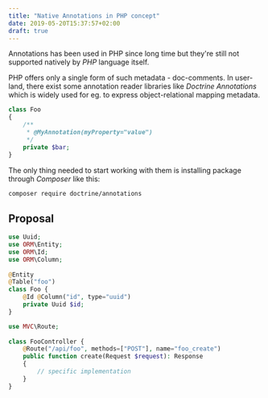 ```yaml
---
title: "Native Annotations in PHP concept"
date: 2019-05-20T15:37:57+02:00
draft: true
---
```


Annotations has been used in PHP since long time but they're still
not supported natively by _PHP_ language itself.

PHP offers only a single form of such metadata - doc-comments. 
In user-land, there exist some annotation reader libraries like 
_Doctrine Annotations_ which is widely used for eg. to express 
object-relational mapping metadata.


```php
class Foo
{
    /**
     * @MyAnnotation(myProperty="value")
     */
    private $bar;
}
```

The only thing needed to start working with them is installing package
through _Composer_ like this:

```bash
composer require doctrine/annotations
```

## Proposal

```php
use Uuid;
use ORM\Entity;
use ORM\Id;
use ORM\Column;
 
@Entity
@Table("foo")
class Foo {
    @Id @Column("id", type="uuid")
    private Uuid $id;
}
```

```php
use MVC\Route;
 
class FooController {
    @Route("/api/foo", methods=["POST"], name="foo_create")
    public function create(Request $request): Response
    {
        // specific implementation
    }
}
```
